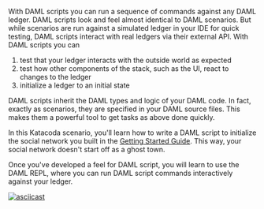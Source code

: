 With DAML scripts you can run a sequence of commands against any DAML ledger. DAML scripts look and
feel almost identical to DAML scenarios. But while scenarios are run against a simulated ledger in
your IDE for quick testing, DAML scripts interact with real ledgers via their external API. With
DAML scripts you can

1. test that your ledger interacts with the outside world as expected
1. test how other components of the stack, such as the UI, react to changes to the ledger
1. initialize a ledger to an initial state

DAML scripts inherit the DAML types and logic of your DAML code. In fact, exactly as scenarios, they
are specified in your DAML source files. This makes them a powerful tool to get tasks as above done
quickly.

In this Katacoda scenario, you'll learn how to write a DAML script to initialize the social network
you built in the [Getting Started Guide](https://daml.com/learn/getting-started). This way, your
social network doesn't start off as a ghost town. 

Once you've developed a feel for DAML script, you will learn to use the DAML REPL, where you can run
DAML script commands interactively against your ledger.

[![asciicast](https://asciinema.org/a/K2Erh7AjHRTvuSEvEvsBI21lk.svg)](https://asciinema.org/a/K2Erh7AjHRTvuSEvEvsBI21lk)
